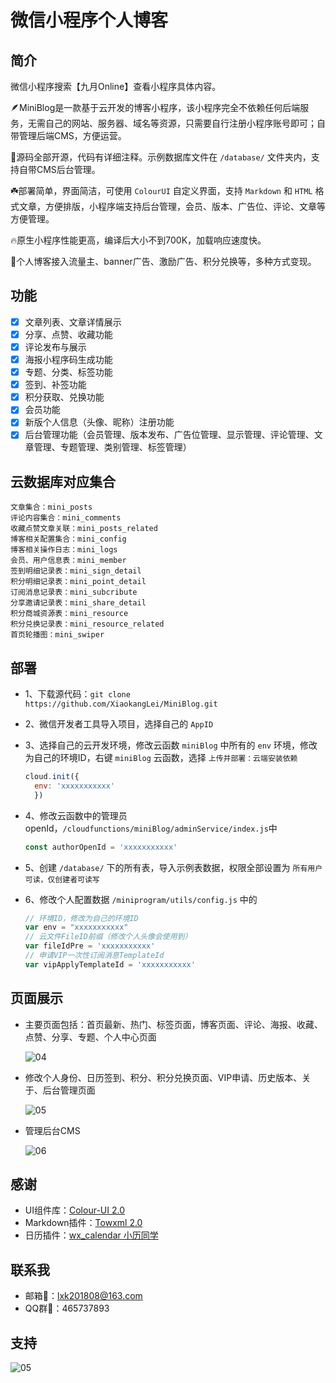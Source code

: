 # 微信小程序个人博客

## 简介

微信小程序搜索【九月Online】查看小程序具体内容。

🪶MiniBlog是一款基于云开发的博客小程序，该小程序完全不依赖任何后端服务，无需自己的网站、服务器、域名等资源，只需要自行注册小程序账号即可；自带管理后端CMS，方便运营。

🌈源码全部开源，代码有详细注释。示例数据库文件在 `/database/` 文件夹内，支持自带CMS后台管理。

☘️部署简单，界面简洁，可使用 `ColourUI` 自定义界面，支持 `Markdown` 和 `HTML` 格式文章，方便排版，小程序端支持后台管理，会员、版本、广告位、评论、文章等方便管理。

🔥原生小程序性能更高，编译后大小不到700K，加载响应速度快。

🚀个人博客接入流量主、banner广告、激励广告、积分兑换等，多种方式变现。

## 功能

- [X] 文章列表、文章详情展示
- [X] 分享、点赞、收藏功能
- [X] 评论发布与展示
- [X] 海报小程序码生成功能
- [X] 专题、分类、标签功能
- [X] 签到、补签功能
- [X] 积分获取、兑换功能
- [X] 会员功能
- [X] 新版个人信息（头像、昵称）注册功能
- [X] 后台管理功能（会员管理、版本发布、广告位管理、显示管理、评论管理、文章管理、专题管理、类别管理、标签管理）

## 云数据库对应集合

```text
文章集合：mini_posts
评论内容集合：mini_comments
收藏点赞文章关联：mini_posts_related
博客相关配置集合：mini_config
博客相关操作日志：mini_logs
会员、用户信息表：mini_member
签到明细记录表：mini_sign_detail
积分明细记录表：mini_point_detail
订阅消息记录表：mini_subcribute
分享邀请记录表：mini_share_detail
积分商城资源表：mini_resource
积分兑换记录表：mini_resource_related
首页轮播图：mini_swiper
```

## 部署

- 1、下载源代码：`git clone https://github.com/XiaokangLei/MiniBlog.git`
- 2、微信开发者工具导入项目，选择自己的 `AppID`
- 3、选择自己的云开发环境，修改云函数 `miniBlog` 中所有的 `env` 环境，修改为自己的环境ID，右键 `miniBlog` 云函数，选择 `上传并部署：云端安装依赖`

  ```js
  cloud.init({
    env: 'xxxxxxxxxxx'
    })
  ```

- 4、修改云函数中的管理员openId，`/cloudfunctions/miniBlog/adminService/index.js`中

  ```js
  const authorOpenId = 'xxxxxxxxxxx'
  ```

- 5、创建 `/database/` 下的所有表，导入示例表数据，权限全部设置为 `所有用户可读，仅创建者可读写`
- 6、修改个人配置数据 `/miniprogram/utils/config.js` 中的

  ```js
  // 环境ID，修改为自己的环境ID
  var env = "xxxxxxxxxxx"
  // 云文件FileID前缀（修改个人头像会使用到）
  var fileIdPre = 'xxxxxxxxxxx'
  // 申请VIP一次性订阅消息TemplateId
  var vipApplyTemplateId = 'xxxxxxxxxxx'
  ```

## 页面展示

- 主要页面包括：首页最新、热门、标签页面，博客页面、评论、海报、收藏、点赞、分享、专题、个人中心页面

  ![04](https://7465-test-we0f3-1301386292.tcb.qcloud.la/others/pages1.jpg?sign=c18f6ddf97d2467fceb03a115e96ad51&t=1659152386)

- 修改个人身份、日历签到、积分、积分兑换页面、VIP申请、历史版本、关于、后台管理页面

  ![05](https://7465-test-we0f3-1301386292.tcb.qcloud.la/others/pages2.jpg?sign=2b3db0e3da22b3351083ad8fe6828d07&t=1659152403)

- 管理后台CMS

  ![06](https://7465-test-we0f3-1301386292.tcb.qcloud.la/others/cms.jpg?sign=150c3850baa7ee0002235bde24285e2c&t=1659321004)

## 感谢

- UI组件库：[Colour-UI 2.0](https://github.com/weilanwl/ColorUI/)
- Markdown插件：[Towxml 2.0](https://github.com/sbfkcel/towxml)
- 日历插件：[wx_calendar 小历同学](https://treadpit.github.io/wx_calendar/)

## 联系我

- 邮箱📧：lxk201808@163.com
- QQ群🐧：465737893

## 支持

![05](https://7465-test-we0f3-1301386292.tcb.qcloud.la/zanshang.jpg?sign=45cde49a94ceae4a2f75f19455c92afa&t=1659151261)

